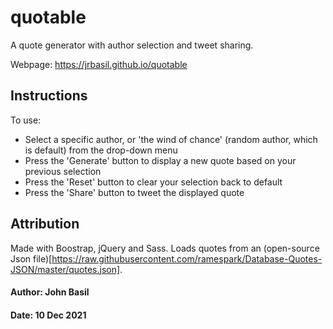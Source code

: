 # quotable

A quote generator with author selection and tweet sharing. 

Webpage: https://jrbasil.github.io/quotable

## Instructions

To use:
* Select a specific author, or 'the wind of chance' (random author, which is default) from the drop-down menu
* Press the 'Generate' button to display a new quote based on your previous selection
* Press the 'Reset' button to clear your selection back to default
* Press the 'Share' button to tweet the displayed quote

## Attribution

Made with Boostrap, jQuery and Sass. Loads quotes from an (open-source Json file)[https://raw.githubusercontent.com/ramespark/Database-Quotes-JSON/master/quotes.json]. 

#### Author: John Basil
#### Date:   10 Dec 2021

